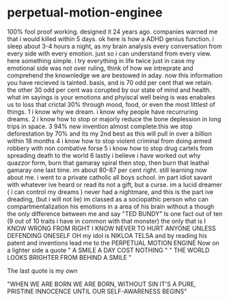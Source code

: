 # perpetual-motion-enginee
100% fool proof working. designed it 24 years ago. companies warned me that i would killed within 5 days.
ok here is how a ADHD genius function. i sleep about 3-4 hours a night, as my brain analysis every conversation from every side with every emotion. just so i can understand from every view.
here something simple. i try everything in life twice just in case my emotional side was not over ruling,
think of how we intreprate and comprehend the knownledge we are bestowed in aday. now this information you have recieved is tainted. basis, and is 70 odd per cent that we retain. 
the other 30 odd per cent was corupted by our state of mind and health. what im sayings is your emotions and phyiscal well being
is was enabales us to loss that crictal 30% through mood, food, or even the most littlest of things.
1 i know why we dream. i know why people have recurruring dreams.
2 i know how to stop or majorly reduce the bone deplession in long trips in space.
3 94% new invention almost complete.this we stop deforestation by 70% and its my 2nd best as this will pull in over a billion within 18 months
4 i know how to stop violent criminal from doing armed robbery with non combative forse 
5 i know how to stop drug cartels from spreading death to the world
6 lastly i believe i have worked out why quazzor form, burn that gamaray spiral then stop, 
then burn that leathal gamaray one last time. im about 80-87 per cent right. still learning
now about me. i went to a private catholic all boys school. im part idiot savant with whatever ive heard or read
its not a gift, but a curse. im a lucid dreamer ( i can control my dreams ) never had a nightmare, 
and this is the part ive dreading, (but i will not lie) 
im classed as a sociopathic person who can compartmentalization his emotions in a area of his brain without a though
the only difference between me and say "TED BUNDY" 
Is one fact out of ten (9 out of 10 traits i have in common with that monster)
the only that is 
I KNOW WRONG FROM RIGHT
I KNOW NEVER TO HURT ANYONE UNLESS DEFENDING ONESELF
OH my idol is NIKLOA TELSA and by reading his patent and inventions lead me to the PERPETUAL MOTION ENGINE
Now on a lighter side a quote " A SMILE A DAY COST NOTHING " 
" THE WORLD LOOKS BRIGHTER FROM BEHIND A SMILE "

The last quote is my own

"WHEN WE ARE BORN
WE ARE BORN, WITHOUT SIN
IT'S A PURE,
PRISTINE INNOCENCE
UNTIL OUR SELF-AWARENESS BEGINS"
